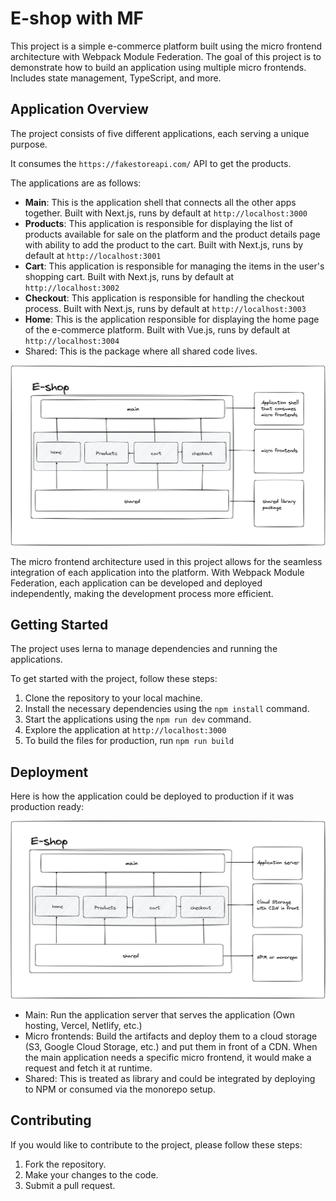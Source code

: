 # E-shop with MF

This project is a simple e-commerce platform built using the micro frontend architecture with Webpack Module Federation. The goal of this project is to demonstrate how to build an application using multiple micro frontends. Includes state management, TypeScript, and more.

## Application Overview

The project consists of five different applications, each serving a unique purpose.

It consumes the `https://fakestoreapi.com/` API to get the products.

The applications are as follows:

- **Main**: This is the application shell that connects all the other apps together. Built with Next.js, runs by default at `http://localhost:3000`
- **Products**: This application is responsible for displaying the list of products available for sale on the platform and the product details page with ability to add the product to the cart. Built with Next.js, runs by default at `http://localhost:3001`
- **Cart**: This application is responsible for managing the items in the user's shopping cart. Built with Next.js, runs by default at `http://localhost:3002`
- **Checkout**: This application is responsible for handling the checkout process. Built with Next.js, runs by default at `http://localhost:3003`
- **Home**: This is the application responsible for displaying the home page of the e-commerce platform. Built with Vue.js, runs by default at `http://localhost:3004`
- Shared: This is the package where all shared code lives.

![Architecture Overview](assets/architecture-overview.png)

The micro frontend architecture used in this project allows for the seamless integration of each application into the platform. With Webpack Module Federation, each application can be developed and deployed independently, making the development process more efficient.

## Getting Started

The project uses lerna to manage dependencies and running the applications.

To get started with the project, follow these steps:

1. Clone the repository to your local machine.
2. Install the necessary dependencies using the `npm install` command.
3. Start the applications using the `npm run dev` command.
4. Explore the application at `http://localhost:3000`
5. To build the files for production, run `npm run build`

## Deployment

Here is how the application could be deployed to production if it was production ready:

![Deployment Overview](assets/deployment-overview.png)

- Main: Run the application server that serves the application (Own hosting, Vercel, Netlify, etc.)
- Micro frontends: Build the artifacts and deploy them to a cloud storage (S3, Google Cloud Storage, etc.) and put them in front of a CDN. When the main application needs a specific micro frontend, it would make a request and fetch it at runtime.
- Shared: This is treated as library and could be integrated by deploying to NPM or consumed via the monorepo setup.

## Contributing

If you would like to contribute to the project, please follow these steps:

1. Fork the repository.
2. Make your changes to the code.
3. Submit a pull request.
